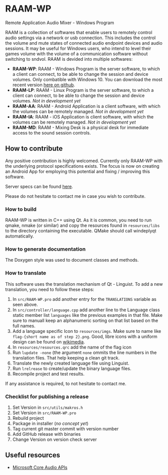 # RAAM-WP
Remote Application Audio Mixer - Windows Program

RAAM is a collection of softwares that enable users to remotely control audio
settings via a network or usb connection. This includes the control the volume
and mute states of connected audio endpoint devices and audio sessions. It may
be useful for Windows users, who intend to level their games volume with
the volume of a communication software without switching to sndvol.
RAAM is devided into multiple softwares:
	
* **RAAM-WP**: RAAM - Windows Program is the server software, to which a
client can connect, to be able to change the session and device volumes.
Only combatible with Windows 10. You can download the most recent version
[here on github](https://github.com/jlusPrivat/RAAM-WP/releases).
* **RAAM-LP**: RAAM - Linux Program is the server software, to which a
client can connect, to be able to change the session and device volumes.
*Not in development yet*
* **RAAM-AA**: RAAM - Android Application is a client software, with which
the volumes can be remotely managed. *Not in development yet*
* **RAAM-IA**: RAAM - iOS Application is client software, with which
the volumes can be remotely managed. *Not in development yet*
* **RAAM-MD**: RAAM - Mixing Desk is a physical desk for immediate access
to the sound session controls.



## How to contribute
Any positive contribution is highly welcomed. Currently only RAAM-WP with
the underlying protocol specifications exists. The focus is now on creating an
Android App for employing this potential and fixing / improving this software.

Server specs can be found
[here](https://github.com/jlusPrivat/RAAM-WP/blob/master/doc/serverCommands.md).

Please do not hesitate to contact me in case you wish to contribute.


### How to build
RAAM-WP is written in C++ using Qt. As it is common, you need to run qmake,
nmake (or similar) and copy the resources found in `resources/libs`
to the directory containing the executable. QMake should call
windeplyqt automatically.

### How to generate documentation
The Doxygen style was used to document classes and methods.

### How to translate
This software uses the translation mechanism of Qt - Linguist. To add a new
translation, you need to follow these steps:
1. In `src/RAAM-WP.pro` add another entry for the `TRANSLATIONS` variable
as seen above.
2. In `src/controller/language.cpp` add another line to the Language class
static member list `languages` like the previous examples in that file.
Make sure to manuall keep an alphanumeric sorting on that list based on the
full names.
3. Add a language specific Icon to `resources/imgs`. Make sure to name like
`flag-{short name as of step 2}.png`. Good, libre icons with a uniform design
can be found on [wikimedia](https://commons.wikimedia.org).
4. In `resources/resources.qrc` add the name of the flag icon
5. Run `lupdate -none` (the argument `none` ommits the line numbers in the
translation files. That help keeping a clean git track.
6. Translate the newly created language file using Linguist.
7. Run `lrelrease` to create/update the binary language files.
8. Recompile project and test results.

If any assistance is required, to not hesitate to contact me.

### Checklist for publishing a release
1. Set Version in `src/utils/makros.h`
2. Set Version in `src/RAAM-WP.pro`
3. Rebuild project
4. Package in installer (*no concept yet*)
5. Tag current git master commit with version number
6. Add GitHub release with binaries
7. Change Version on version check server



## Useful resources
* [Microsoft Core Audio APIs](https://docs.microsoft.com/en-us/windows/win32/coreaudio/core-audio-apis-in-windows-vista)

